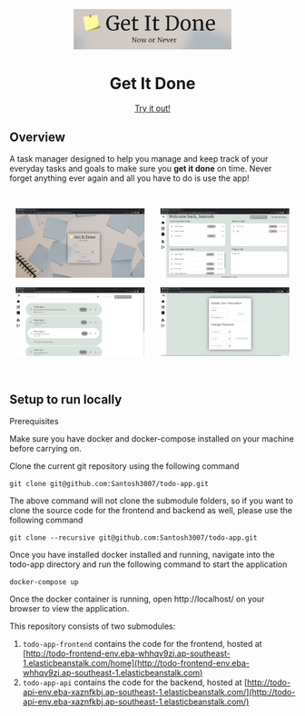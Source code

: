 
<p align="center"><img width=55% src="https://github.com/Santosh3007/todo-app/blob/main/assets/Logo1.png" /></p>
<h1 align="center">Get It Done</h1>
<p align="center"> <a href="http://todo-frontend-env.eba-whhqv9zi.ap-southeast-1.elasticbeanstalk.com">Try it out!</a></p>

## Overview
A task manager designed to help you manage and keep track of your everyday tasks and goals to make sure you **get it done** on time. Never forget anything ever again and all you have to do is use the app!

<br/>
<p align="center"><img width=45% src="https://github.com/Santosh3007/todo-app/blob/main/assets/LoginPage.png" />&nbsp;&nbsp;&nbsp;&nbsp;&nbsp;&nbsp;&nbsp;<img width=45% src="https://github.com/Santosh3007/todo-app/blob/main/assets/HomePage.png" /></p>
<p align="center"><img width=45% src="https://github.com/Santosh3007/todo-app/blob/main/assets/TaskView.png" />&nbsp;&nbsp;&nbsp;&nbsp;&nbsp;&nbsp;&nbsp;<img width=45% src="https://github.com/Santosh3007/todo-app/blob/main/assets/Account.png" /></p>
<br/>

## Setup to run locally

Prerequisites

Make sure you have docker and docker-compose installed on your machine before carrying on.


Clone the current git repository using the following command

```git
git clone git@github.com:Santosh3007/todo-app.git
```

The above command will not clone the submodule folders, so if you want to clone the source code for the frontend and backend as well, please use the following command
```git
git clone --recursive git@github.com:Santosh3007/todo-app.git
```

Once you have installed docker installed and running, navigate into the todo-app directory and run the following command to start the application
```
docker-compose up
```

Once the docker container is running, open http://localhost/ on your browser to view the application.

This repository consists of two submodules:

1. `todo-app-frontend` contains the code for the frontend, hosted at [http://todo-frontend-env.eba-whhqv9zi.ap-southeast-1.elasticbeanstalk.com/home](http://todo-frontend-env.eba-whhqv9zi.ap-southeast-1.elasticbeanstalk.com)
2. `todo-app-api` contains the code for the backend, hosted at [http://todo-api-env.eba-xaznfkbj.ap-southeast-1.elasticbeanstalk.com/](http://todo-api-env.eba-xaznfkbj.ap-southeast-1.elasticbeanstalk.com/)


